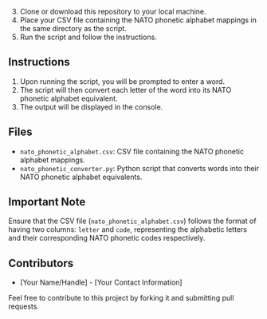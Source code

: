 3. Clone or download this repository to your local machine.
4. Place your CSV file containing the NATO phonetic alphabet mappings in the same directory as the script.
5. Run the script and follow the instructions.

## Instructions

1. Upon running the script, you will be prompted to enter a word.
2. The script will then convert each letter of the word into its NATO phonetic alphabet equivalent.
3. The output will be displayed in the console.

## Files

- `nato_phonetic_alphabet.csv`: CSV file containing the NATO phonetic alphabet mappings.
- `nato_phonetic_converter.py`: Python script that converts words into their NATO phonetic alphabet equivalents.

## Important Note

Ensure that the CSV file (`nato_phonetic_alphabet.csv`) follows the format of having two columns: `letter` and `code`, representing the alphabetic letters and their corresponding NATO phonetic codes respectively.

## Contributors

- [Your Name/Handle] - [Your Contact Information]

Feel free to contribute to this project by forking it and submitting pull requests.

